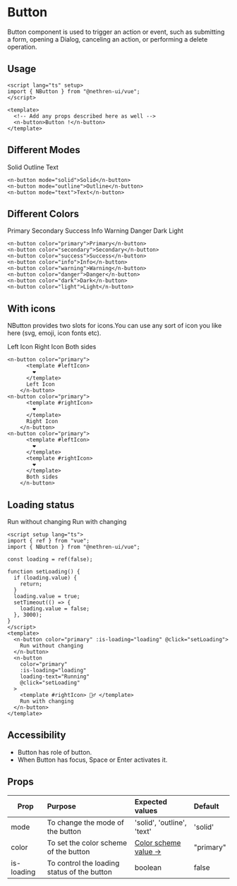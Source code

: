 <script lang="ts" setup>
import { ref } from 'vue'
import { NButton } from '@nethren-ui/vue'

const loading = ref(false)

function setLoading() {
  if(loading.value) {
    return
  }
  loading.value = true
  setTimeout(() => {
    loading.value = false
  }, 3000)
}

</script>

# Button

Button component is used to trigger an action or event, such as submitting a form, opening a Dialog, canceling an action, or performing a delete operation.

## Usage

```vue
<script lang="ts" setup>
import { NButton } from "@nethren-ui/vue";
</script>

<template>
  <!-- Add any props described here as well -->
  <n-button>Button !</n-button>
</template>
```

## Different Modes

<div class="gallery">
    <n-button>Solid</n-button>
    <n-button mode="outline">Outline</n-button>
    <n-button mode="text">Text</n-button>
</div>

```vue
<n-button mode="solid">Solid</n-button>
<n-button mode="outline">Outline</n-button>
<n-button mode="text">Text</n-button>
```

## Different Colors

<div class="gallery">
    <n-button color="primary">Primary</n-button>
    <n-button color="secondary">Secondary</n-button>
    <n-button color="success">Success</n-button>
    <n-button color="info">Info</n-button>
    <n-button color="warning">Warning</n-button>
    <n-button color="danger">Danger</n-button>
    <n-button color="dark">Dark</n-button>
    <n-button color="light">Light</n-button>
</div>

```vue
<n-button color="primary">Primary</n-button>
<n-button color="secondary">Secondary</n-button>
<n-button color="success">Success</n-button>
<n-button color="info">Info</n-button>
<n-button color="warning">Warning</n-button>
<n-button color="danger">Danger</n-button>
<n-button color="dark">Dark</n-button>
<n-button color="light">Light</n-button>
```

## With icons

NButton provides two slots for icons.You can use any sort of icon you like here (svg, emoji, icon fonts etc).

<div class="gallery">
    <n-button color="primary">
      <template #leftIcon>
        ❤️
      </template>
      Left Icon
    </n-button>
    <n-button color="primary">
      <template #rightIcon>
        ❤️
      </template>
      Right Icon
    </n-button>    
    <n-button color="primary">
      <template #leftIcon>
        ❤️
      </template>
      <template #rightIcon>
        ❤️
      </template>
      Both sides
    </n-button>
</div>

```vue
<n-button color="primary">
      <template #leftIcon>
        ❤️
      </template>
      Left Icon
    </n-button>
<n-button color="primary">
      <template #rightIcon>
        ❤️
      </template>
      Right Icon
    </n-button>
<n-button color="primary">
      <template #leftIcon>
        ❤️
      </template>
      <template #rightIcon>
        ❤️
      </template>
      Both sides
    </n-button>
```

## Loading status

<div class="gallery">
    <n-button color="primary" :is-loading="loading" @click="setLoading">
      Run without changing
    </n-button>
    <n-button color="primary" :is-loading="loading" loading-text="Running" @click="setLoading">
      <template #rightIcon>
        🏃‍♂️
      </template>
      Run with changing
    </n-button>    
</div>

```vue
<script setup lang="ts">
import { ref } from "vue";
import { NButton } from "@nethren-ui/vue";

const loading = ref(false);

function setLoading() {
  if (loading.value) {
    return;
  }
  loading.value = true;
  setTimeout(() => {
    loading.value = false;
  }, 3000);
}
</script>
<template>
  <n-button color="primary" :is-loading="loading" @click="setLoading">
    Run without changing
  </n-button>
  <n-button
    color="primary"
    :is-loading="loading"
    loading-text="Running"
    @click="setLoading"
  >
    <template #rightIcon> 🏃‍♂️ </template>
    Run with changing
  </n-button>
</template>
```

## Accessibility

- Button has role of button.
- When Button has focus, Space or Enter activates it.

## Props

| Prop | Purpose | Expected values | Default |
| ---------------- | :-------------- | :--------------- | :------------------- |
| mode  | To change the mode of the button | 'solid', 'outline', 'text' | 'solid' |
| color | To set the color scheme of the button | [Color scheme value ->](/theme/colors) | "primary" |
| is-loading | To control the loading status of the button | boolean | false |
